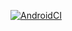 [![AndroidCI](https://github.com/SeanZoR/jeminai/actions/workflows/Build.yaml/badge.svg)](https://github.com/SeanZoR/jeminai/actions/workflows/Build.yaml)
